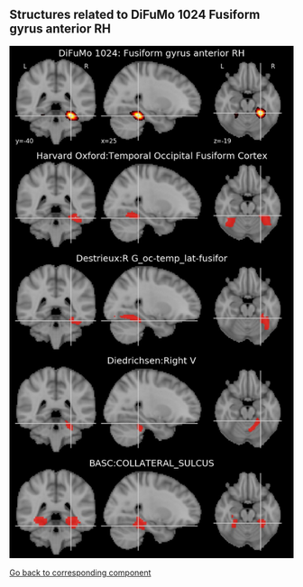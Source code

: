


## Structures related to DiFuMo 1024 Fusiform gyrus anterior RH

![39](39.jpg "Structures related to DiFuMo 1024 Fusiform gyrus anterior RH")

[Go back to corresponding component](https://parietal-inria.github.io/DiFuMo/1024/html/39.html)